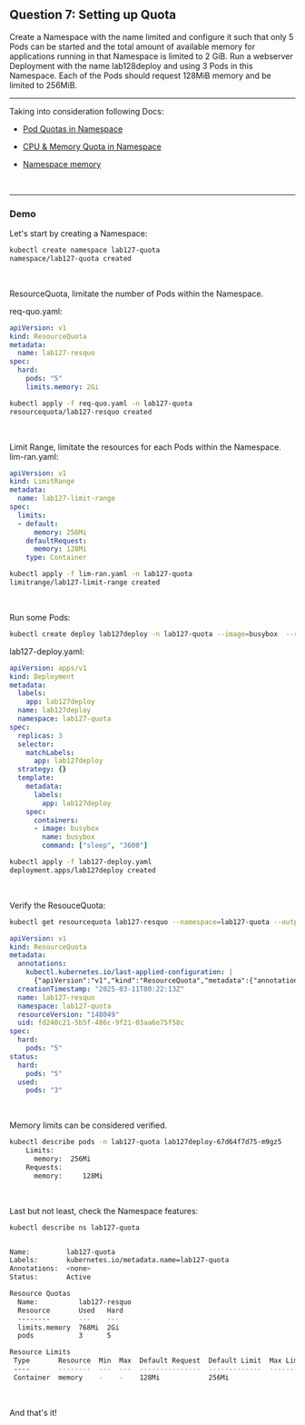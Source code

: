 ## Question 7: Setting up Quota
Create a Namespace with the name limited and configure it such that only 5 Pods can be started and the total amount of available memory for applications running in that Namespace is limited to 2 GiB.
Run a webserver Deployment with the name lab128deploy and using 3 Pods in this Namespace.
Each of the Pods should request 128MiB memory and be limited to 256MiB.

---------------------------------------------------------------------------------------------
Taking into consideration following Docs:
- [Pod Quotas in Namespace](https://kubernetes.io/docs/tasks/administer-cluster/manage-resources/quota-pod-namespace/)
- [CPU & Memory Quota in Namespace](https://kubernetes.io/docs/tasks/administer-cluster/manage-resources/quota-memory-cpu-namespace/)

- [Namespace memory](https://kubernetes.io/docs/tasks/administer-cluster/manage-resources/memory-default-namespace/) 

&nbsp;

---------------------------------------------------------------------------------------------

### Demo

Let's start by creating a Namespace:
```bash
kubectl create namespace lab127-quota
namespace/lab127-quota created
```
&nbsp;

ResourceQuota, limitate the number of Pods within the Namespace.

req-quo.yaml:
```YAML
apiVersion: v1
kind: ResourceQuota
metadata:
  name: lab127-resquo
spec:
  hard:
    pods: "5"
    limits.memory: 2Gi
```


```bash
kubectl apply -f req-quo.yaml -n lab127-quota
resourcequota/lab127-resquo created
```

&nbsp;

Limit Range, limitate the resources for each Pods within the Namespace.
lim-ran.yaml:
```YAML
apiVersion: v1
kind: LimitRange
metadata:
  name: lab127-limit-range
spec:
  limits:
  - default:
      memory: 256Mi
    defaultRequest:
      memory: 128Mi
    type: Container
```

```bash
kubectl apply -f lim-ran.yaml -n lab127-quota
limitrange/lab127-limit-range created
```
&nbsp;


Run some Pods:
```bash
kubectl create deploy lab127deploy -n lab127-quota --image=busybox  --replicas=3 --dry-run=client -o yaml
```

lab127-deploy.yaml:
```YAML
apiVersion: apps/v1
kind: Deployment
metadata:
  labels:
    app: lab127deploy
  name: lab127deploy
  namespace: lab127-quota
spec:
  replicas: 3
  selector:
    matchLabels:
      app: lab127deploy
  strategy: {}
  template:
    metadata:
      labels:
        app: lab127deploy
    spec:
      containers:
      - image: busybox
        name: busybox
        command: ["sleep", "3600"]
```

```bash
kubectl apply -f lab127-deploy.yaml
deployment.apps/lab127deploy created
```
&nbsp;


Verify the ResouceQuota:
```bash
kubectl get resourcequota lab127-resquo --namespace=lab127-quota --output=yaml
```

```YAML
apiVersion: v1
kind: ResourceQuota
metadata:
  annotations:
    kubectl.kubernetes.io/last-applied-configuration: |
      {"apiVersion":"v1","kind":"ResourceQuota","metadata":{"annotations":{},"name":"lab127-resquo","namespace":"lab127-quota"},"spec":{"hard":{"pods":"5"}}}
  creationTimestamp: "2025-03-11T00:22:13Z"
  name: lab127-resquo
  namespace: lab127-quota
  resourceVersion: "148049"
  uid: fd240c21-5b5f-486c-9f21-03aa6e75f58c
spec:
  hard:
    pods: "5"
status:
  hard:
    pods: "5"
  used:
    pods: "3"
```
&nbsp;

Memory limits can be considered verified.
```bash
kubectl describe pods -n lab127-quota lab127deploy-67d64f7d75-m9gz5
    Limits:
      memory:  256Mi
    Requests:
      memory:     128Mi
```

&nbsp;

Last but not least, check the Namespace features:

```bash
kubectl describe ns lab127-quota


Name:         lab127-quota
Labels:       kubernetes.io/metadata.name=lab127-quota
Annotations:  <none>
Status:       Active

Resource Quotas
  Name:          lab127-resquo
  Resource       Used   Hard
  --------       ---    ---
  limits.memory  768Mi  2Gi
  pods           3      5

Resource Limits
 Type       Resource  Min  Max  Default Request  Default Limit  Max Limit/Request Ratio
 ----       --------  ---  ---  ---------------  -------------  -----------------------
 Container  memory    -    -    128Mi            256Mi  
```
&nbsp;

And that's it!
